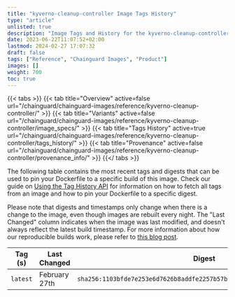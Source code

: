 ```yaml
---
title: "kyverno-cleanup-controller Image Tags History"
type: "article"
unlisted: true
description: "Image Tags and History for the kyverno-cleanup-controller Chainguard Image"
date: 2023-06-22T11:07:52+02:00
lastmod: 2024-02-27 17:07:32
draft: false
tags: ["Reference", "Chainguard Images", "Product"]
images: []
weight: 700
toc: true
---
```


{{< tabs >}}
{{< tab title="Overview" active=false url="/chainguard/chainguard-images/reference/kyverno-cleanup-controller/" >}}
{{< tab title="Variants" active=false url="/chainguard/chainguard-images/reference/kyverno-cleanup-controller/image_specs/" >}}
{{< tab title="Tags History" active=true url="/chainguard/chainguard-images/reference/kyverno-cleanup-controller/tags_history/" >}}
{{< tab title="Provenance" active=false url="/chainguard/chainguard-images/reference/kyverno-cleanup-controller/provenance_info/" >}}
{{</ tabs >}}

The following table contains the most recent tags and digests that can be used to pin your Dockerfile to a specific build of this image. Check our guide on [Using the Tag History API](/chainguard/chainguard-images/using-the-tag-history-api/) for information on how to fetch all tags from an image and how to pin your Dockerfile to a specific digest.

Please note that digests and timestamps only change when there is a change to the image, even though images are rebuilt every night. The "Last Changed" column indicates when the image was last modified, and doesn't always reflect the latest build timestamp. For more information about how our reproducible builds work, please refer to [this blog post](https://www.chainguard.dev/unchained/reproducing-chainguards-reproducible-image-builds).

| Tag (s)   | Last Changed  | Digest                                                                    |
|-----------|---------------|---------------------------------------------------------------------------|
|  `latest` | February 27th | `sha256:1103bfde7e253e6d7626b8addfe2257b57bd8c2b8b7e12623cb392017f518dd2` |

